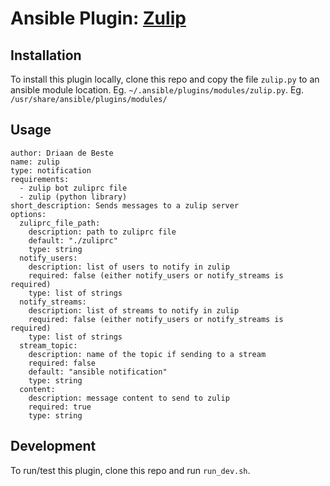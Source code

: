 # Ansible Plugin: [Zulip](https://zulip.com/)

## Installation

To install this plugin locally, clone this repo and copy the file ```zulip.py``` to an ansible module location.
Eg. ```~/.ansible/plugins/modules/zulip.py```.
Eg. ```/usr/share/ansible/plugins/modules/```

## Usage

    author: Driaan de Beste
    name: zulip
    type: notification
    requirements:
      - zulip bot zuliprc file
      - zulip (python library)
    short_description: Sends messages to a zulip server
    options:
      zuliprc_file_path:
        description: path to zuliprc file
        default: "./zuliprc"
        type: string
      notify_users:
        description: list of users to notify in zulip
        required: false (either notify_users or notify_streams is required)
        type: list of strings
      notify_streams:
        description: list of streams to notify in zulip
        required: false (either notify_users or notify_streams is required)
        type: list of strings
      stream_topic:
        description: name of the topic if sending to a stream
        required: false
        default: "ansible notification"
        type: string
      content:
        description: message content to send to zulip
        required: true
        type: string

## Development

To run/test this plugin, clone this repo and run ```run_dev.sh```.

